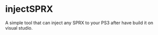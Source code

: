 # injectSPRX
A simple tool that can inject any SPRX to your PS3 after have build it on visual studio.
